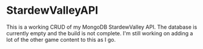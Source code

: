 # StardewValleyAPI

This is a working CRUD of my MongoDB StardewValley API. The database is currently empty and the build is not complete. I'm still working on adding a lot of the other game content to this as I go.
